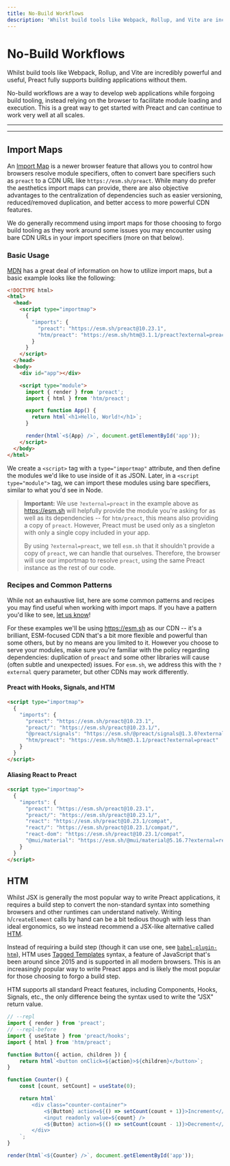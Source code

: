 ```yaml
---
title: No-Build Workflows
description: 'Whilst build tools like Webpack, Rollup, and Vite are incredibly powerful and useful, Preact fully supports building applications without them.'
---
```


# No-Build Workflows

Whilst build tools like Webpack, Rollup, and Vite are incredibly powerful and useful, Preact fully supports building
applications without them.

No-build workflows are a way to develop web applications while forgoing build tooling, instead relying on the browser
to facilitate module loading and execution. This is a great way to get started with Preact and can continue to work
very well at all scales.

---

<toc></toc>

---

## Import Maps

An [Import Map](https://developer.mozilla.org/en-US/docs/Web/HTML/Element/script/type/importmap) is a newer browser feature
that allows you to control how browsers resolve module specifiers, often to convert bare specifiers such as `preact`
to a CDN URL like `https://esm.sh/preact`. While many do prefer the aesthetics import maps can provide, there are also
objective advantages to the centralization of dependencies such as easier versioning, reduced/removed duplication, and
better access to more powerful CDN features.

We do generally recommend using import maps for those choosing to forgo build tooling as they work around some issues
you may encounter using bare CDN URLs in your import specifiers (more on that below).

### Basic Usage

[MDN](https://developer.mozilla.org/en-US/docs/Web/HTML/Element/script/type/importmap) has a great deal of information on how to
utilize import maps, but a basic example looks like the following:

```html
<!DOCTYPE html>
<html>
  <head>
    <script type="importmap">
      {
        "imports": {
          "preact": "https://esm.sh/preact@10.23.1",
          "htm/preact": "https://esm.sh/htm@3.1.1/preact?external=preact"
        }
      }
    </script>
  </head>
  <body>
    <div id="app"></div>

    <script type="module">
      import { render } from 'preact';
      import { html } from 'htm/preact';

      export function App() {
        return html`<h1>Hello, World!</h1>`;
      }

      render(html`<${App} />`, document.getElementById('app'));
    </script>
  </body>
</html>
```

We create a `<script>` tag with a `type="importmap"` attribute, and then define the modules we'd like to use
inside of it as JSON. Later, in a `<script type="module">` tag, we can import these modules using bare specifiers,
similar to what you'd see in Node.

> **Important:** We use `?external=preact` in the example above as https://esm.sh will helpfully provide the
> module you're asking for as well as its dependencies -- for `htm/preact`, this means also providing a
> copy of `preact`. However, Preact must be used only as a singleton with only a single copy included in your app.
>
> By using `?external=preact`, we tell `esm.sh` that it shouldn't provide a copy of `preact`, we can handle
> that ourselves. Therefore, the browser will use our importmap to resolve `preact`, using the same Preact
> instance as the rest of our code.

### Recipes and Common Patterns

While not an exhaustive list, here are some common patterns and recipes you may find useful when working with
import maps. If you have a pattern you'd like to see, [let us know](https://github.com/preactjs/preact-www/issues/new)!

For these examples we'll be using https://esm.sh as our CDN -- it's a brilliant, ESM-focused CDN that's a bit
more flexible and powerful than some others, but by no means are you limited to it. However you choose to serve
your modules, make sure you're familiar with the policy regarding dependencies: duplication of `preact` and some
other libraries will cause (often subtle and unexpected) issues. For `esm.sh`, we address this with the `?external`
query parameter, but other CDNs may work differently.

#### Preact with Hooks, Signals, and HTM

```html
<script type="importmap">
  {
    "imports": {
      "preact": "https://esm.sh/preact@10.23.1",
      "preact/": "https://esm.sh/preact@10.23.1/",
      "@preact/signals": "https://esm.sh/@preact/signals@1.3.0?external=preact",
      "htm/preact": "https://esm.sh/htm@3.1.1/preact?external=preact"
    }
  }
</script>
```

#### Aliasing React to Preact

```html
<script type="importmap">
  {
    "imports": {
      "preact": "https://esm.sh/preact@10.23.1",
      "preact/": "https://esm.sh/preact@10.23.1/",
      "react": "https://esm.sh/preact@10.23.1/compat",
      "react/": "https://esm.sh/preact@10.23.1/compat/",
      "react-dom": "https://esm.sh/preact@10.23.1/compat",
      "@mui/material": "https://esm.sh/@mui/material@5.16.7?external=react,react-dom"
    }
  }
</script>
```

## HTM

Whilst JSX is generally the most popular way to write Preact applications, it requires a build step to convert the non-standard syntax into something browsers and other runtimes can understand natively. Writing `h`/`createElement` calls by hand can be a bit tedious though with less than ideal ergonomics, so we instead recommend a JSX-like alternative called [HTM](https://github.com/developit/htm).

Instead of requiring a build step (though it can use one, see [`babel-plugin-htm`](https://github.com/developit/htm/tree/master/packages/babel-plugin-htm)), HTM uses [Tagged Templates](https://developer.mozilla.org/en-US/docs/Web/JavaScript/Reference/Template_literals#Tagged_templates) syntax, a feature of JavaScript that's been around since 2015 and is supported in all modern browsers. This is an increasingly popular way to write Preact apps and is likely the most popular for those choosing to forgo a build step.

HTM supports all standard Preact features, including Components, Hooks, Signals, etc., the only difference being the syntax used to write the "JSX" return value.

```js
// --repl
import { render } from 'preact';
// --repl-before
import { useState } from 'preact/hooks';
import { html } from 'htm/preact';

function Button({ action, children }) {
	return html`<button onClick=${action}>${children}</button>`;
}

function Counter() {
	const [count, setCount] = useState(0);

	return html`
		<div class="counter-container">
			<${Button} action=${() => setCount(count + 1)}>Increment<//>
			<input readonly value=${count} />
			<${Button} action=${() => setCount(count - 1)}>Decrement<//>
		</div>
	`;
}

render(html`<${Counter} />`, document.getElementById('app'));
```
